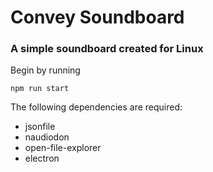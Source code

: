 # Convey Soundboard
### A simple soundboard created for Linux

Begin by running 

`npm run start`

The following dependencies are required:
- jsonfile
- naudiodon
- open-file-explorer
- electron